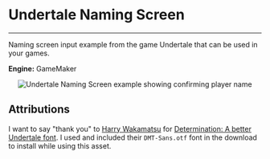 # Undertale Naming Screen
----

Naming screen input example from the game Undertale that can be used in your games.

**Engine:** GameMaker

<div align="center">
   <img src="https://i.gyazo.com/ca11f524ede8b7f3f8967e7ecf78c61f.gif" style="margin:auto;" alt="Undertale Naming Screen example showing confirming player name">
</div>

## Attributions

I want to say "thank you" to [Harry Wakamatsu](https://twitter.com/JapanYoshiLOL) for [Determination: A better Undertale font](https://www.behance.net/gallery/31268855/Determination-Better-Undertale-Font). I used and included their `DMT-Sans.otf` font in the download to install while using this asset.
